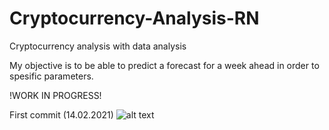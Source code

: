 # Cryptocurrency-Analysis-RN
Cryptocurrency analysis with data analysis


My  objective is to be able to predict a forecast for a week ahead in order to spesific parameters.


!WORK IN PROGRESS!

First commit (14.02.2021)
![alt text](https://i.ibb.co/v4w7Bp4/asdsad.png)
